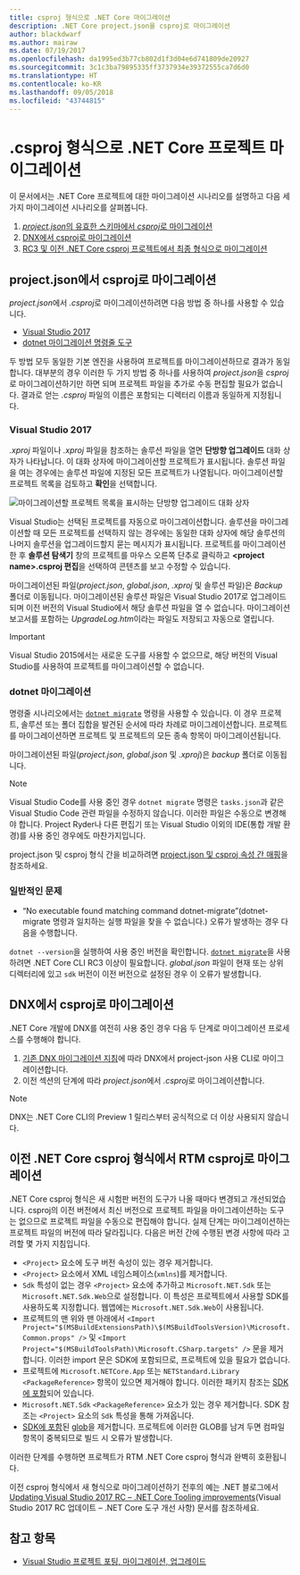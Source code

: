 ```yaml
---
title: csproj 형식으로 .NET Core 마이그레이션
description: .NET Core project.json을 csproj로 마이그레이션
author: blackdwarf
ms.author: mairaw
ms.date: 07/19/2017
ms.openlocfilehash: da1995ed3b77cb802d1f3d04e6d741809de20927
ms.sourcegitcommit: 3c1c3ba79895335ff3737934e39372555ca7d6d0
ms.translationtype: HT
ms.contentlocale: ko-KR
ms.lasthandoff: 09/05/2018
ms.locfileid: "43744815"
---
```

# <a name="migrating-net-core-projects-to-the-csproj-format"></a>.csproj 형식으로 .NET Core 프로젝트 마이그레이션

이 문서에서는 .NET Core 프로젝트에 대한 마이그레이션 시나리오를 설명하고 다음 세 가지 마이그레이션 시나리오를 살펴봅니다.

1. [*project.json*의 유효한 스키마에서 *csproj*로 마이그레이션](#migration-from-projectjson-to-csproj)
2. [DNX에서 csproj로 마이그레이션](#migration-from-dnx-to-csproj)
3. [RC3 및 이전 .NET Core csproj 프로젝트에서 최종 형식으로 마이그레이션](#migration-from-earlier-net-core-csproj-formats-to-rtm-csproj)

## <a name="migration-from-projectjson-to-csproj"></a>project.json에서 csproj로 마이그레이션

*project.json*에서 *.csproj*로 마이그레이션하려면 다음 방법 중 하나를 사용할 수 있습니다.

- [Visual Studio 2017](#visual-studio-2017)
- [dotnet 마이그레이션 명령줄 도구](#dotnet-migrate)

두 방법 모두 동일한 기본 엔진을 사용하여 프로젝트를 마이그레이션하므로 결과가 동일합니다. 대부분의 경우 이러한 두 가지 방법 중 하나를 사용하여 *project.json*을 *csproj*로 마이그레이션하기만 하면 되며 프로젝트 파일을 추가로 수동 편집할 필요가 없습니다. 결과로 얻는 *.csproj* 파일의 이름은 포함되는 디렉터리 이름과 동일하게 지정됩니다.

### <a name="visual-studio-2017"></a>Visual Studio 2017

*.xproj* 파일이나 *.xproj* 파일을 참조하는 솔루션 파일을 열면 **단방향 업그레이드** 대화 상자가 나타납니다. 이 대화 상자에 마이그레이션할 프로젝트가 표시됩니다.
솔루션 파일을 여는 경우에는 솔루션 파일에 지정된 모든 프로젝트가 나열됩니다. 마이그레이션할 프로젝트 목록을 검토하고 **확인**을 선택합니다.

![마이그레이션할 프로젝트 목록을 표시하는 단방향 업그레이드 대화 상자](media/one-way-upgrade.jpg)

Visual Studio는 선택된 프로젝트를 자동으로 마이그레이션합니다. 솔루션을 마이그레이션할 때 모든 프로젝트를 선택하지 않는 경우에는 동일한 대화 상자에 해당 솔루션의 나머지 솔루션을 업그레이드할지 묻는 메시지가 표시됩니다. 프로젝트를 마이그레이션한 후 **솔루션 탐색기** 창의 프로젝트를 마우스 오른쪽 단추로 클릭하고 **\<project name>.csproj 편집**을 선택하여 콘텐츠를 보고 수정할 수 있습니다.

마이그레이션된 파일(*project.json*, *global.json*, *.xproj* 및 솔루션 파일)은 *Backup* 폴더로 이동됩니다. 마이그레이션된 솔루션 파일은 Visual Studio 2017로 업그레이드되며 이전 버전의 Visual Studio에서 해당 솔루션 파일을 열 수 없습니다.
마이그레이션 보고서를 포함하는 *UpgradeLog.htm*이라는 파일도 저장되고 자동으로 열립니다.

> [!IMPORTANT]
> Visual Studio 2015에서는 새로운 도구를 사용할 수 없으므로, 해당 버전의 Visual Studio를 사용하여 프로젝트를 마이그레이션할 수 없습니다.

### <a name="dotnet-migrate"></a>dotnet 마이그레이션

명령줄 시나리오에서는 [`dotnet migrate`](../tools/dotnet-migrate.md) 명령을 사용할 수 있습니다. 이 경우 프로젝트, 솔루션 또는 폴더 집합을 발견된 순서에 따라 차례로 마이그레이션합니다.
프로젝트를 마이그레이션하면 프로젝트 및 프로젝트의 모든 종속 항목이 마이그레이션됩니다.

마이그레이션된 파일(*project.json*, *global.json* 및 *.xproj*)은 *backup* 폴더로 이동됩니다.

> [!NOTE]
> Visual Studio Code를 사용 중인 경우 `dotnet migrate` 명령은 `tasks.json`과 같은 Visual Studio Code 관련 파일을 수정하지 않습니다. 이러한 파일은 수동으로 변경해야 합니다.
> Project Ryder나 다른 편집기 또는 Visual Studio 이외의 IDE(통합 개발 환경)를 사용 중인 경우에도 마찬가지입니다.

project.json 및 csproj 형식 간을 비교하려면 [project.json 및 csproj 속성 간 매핑](../tools/project-json-to-csproj.md)을 참조하세요.

### <a name="common-issues"></a>일반적인 문제

- “No executable found matching command dotnet-migrate”(dotnet-migrate 명령과 일치하는 실행 파일을 찾을 수 없습니다.) 오류가 발생하는 경우 다음을 수행합니다.

`dotnet --version`을 실행하여 사용 중인 버전을 확인합니다. [`dotnet migrate`](../tools/dotnet-migrate.md)을 사용하려면 .NET Core CLI RC3 이상이 필요합니다.
*global.json* 파일이 현재 또는 상위 디렉터리에 있고 `sdk` 버전이 이전 버전으로 설정된 경우 이 오류가 발생합니다.

## <a name="migration-from-dnx-to-csproj"></a>DNX에서 csproj로 마이그레이션

.NET Core 개발에 DNX를 여전히 사용 중인 경우 다음 두 단계로 마이그레이션 프로세스를 수행해야 합니다.

1. [기존 DNX 마이그레이션 지침](from-dnx.md)에 따라 DNX에서 project-json 사용 CLI로 마이그레이션합니다.
2. 이전 섹션의 단계에 따라 *project.json*에서 *.csproj*로 마이그레이션합니다.  

> [!NOTE]
> DNX는 .NET Core CLI의 Preview 1 릴리스부터 공식적으로 더 이상 사용되지 않습니다.

## <a name="migration-from-earlier-net-core-csproj-formats-to-rtm-csproj"></a>이전 .NET Core csproj 형식에서 RTM csproj로 마이그레이션

.NET Core csproj 형식은 새 시험판 버전의 도구가 나올 때마다 변경되고 개선되었습니다. csproj의 이전 버전에서 최신 버전으로 프로젝트 파일을 마이그레이션하는 도구는 없으므로 프로젝트 파일을 수동으로 편집해야 합니다. 실제 단계는 마이그레이션하는 프로젝트 파일의 버전에 따라 달라집니다. 다음은 버전 간에 수행된 변경 사항에 따라 고려할 몇 가지 지침입니다.

* `<Project>` 요소에 도구 버전 속성이 있는 경우 제거합니다.
* `<Project>` 요소에서 XML 네임스페이스(`xmlns`)를 제거합니다.
* `Sdk` 특성이 없는 경우 `<Project>` 요소에 추가하고 `Microsoft.NET.Sdk` 또는 `Microsoft.NET.Sdk.Web`으로 설정합니다. 이 특성은 프로젝트에서 사용할 SDK를 사용하도록 지정합니다. 웹앱에는 `Microsoft.NET.Sdk.Web`이 사용됩니다.
* 프로젝트의 맨 위와 맨 아래에서 `<Import Project="$(MSBuildExtensionsPath)\$(MSBuildToolsVersion)\Microsoft.Common.props" />` 및 `<Import Project="$(MSBuildToolsPath)\Microsoft.CSharp.targets" />` 문을 제거합니다. 이러한 import 문은 SDK에 포함되므로, 프로젝트에 있을 필요가 없습니다.
* 프로젝트에 `Microsoft.NETCore.App` 또는 `NETStandard.Library` `<PackageReference>` 항목이 있으면 제거해야 합니다. 이러한 패키지 참조는 [SDK에 포함](https://aka.ms/sdkimplicitrefs)되어 있습니다.
* `Microsoft.NET.Sdk` `<PackageReference>` 요소가 있는 경우 제거합니다. SDK 참조는 `<Project>` 요소의 `Sdk` 특성을 통해 가져옵니다.
* [SDK에 포함](../tools/csproj.md#default-compilation-includes-in-net-core-projects)된 [glob](https://en.wikipedia.org/wiki/Glob_(programming))을 제거합니다. 프로젝트에 이러한 GLOB를 남겨 두면 컴파일 항목이 중복되므로 빌드 시 오류가 발생합니다.

이러한 단계를 수행하면 프로젝트가 RTM .NET Core csproj 형식과 완벽히 호환됩니다.

이전 csproj 형식에서 새 형식으로 마이그레이션하기 전후의 예는 .NET 블로그에서 [Updating Visual Studio 2017 RC – .NET Core Tooling improvements](https://blogs.msdn.microsoft.com/dotnet/2016/12/12/updating-visual-studio-2017-rc-net-core-tooling-improvements/)(Visual Studio 2017 RC 업데이트 – .NET Core 도구 개선 사항) 문서를 참조하세요.

## <a name="see-also"></a>참고 항목

- [Visual Studio 프로젝트 포팅, 마이그레이션, 업그레이드](/visualstudio/porting/port-migrate-and-upgrade-visual-studio-projects)
